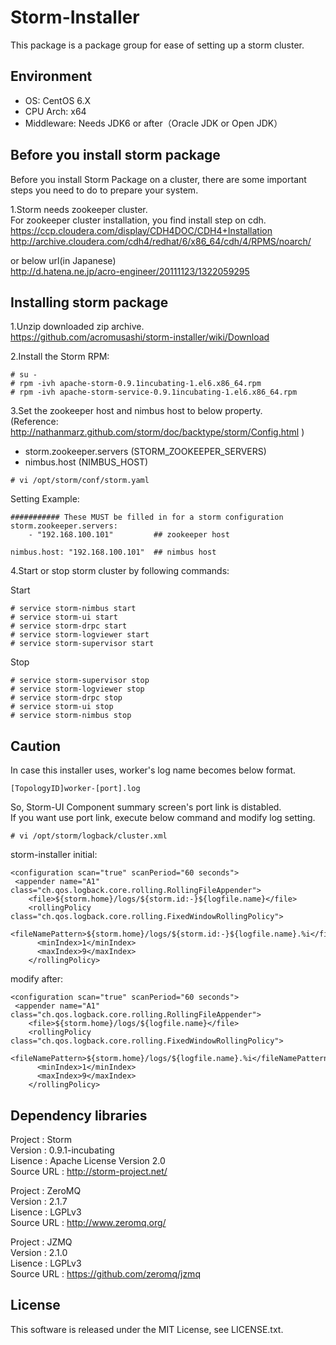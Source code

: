 # Storm-Installer

This package is a package group for ease of setting up a storm cluster.


## Environment

* OS: CentOS 6.X
* CPU Arch: x64
* Middleware: Needs JDK6 or after（Oracle JDK or Open JDK）


## Before you install storm package

Before you install Storm Package on a cluster,
there are some important steps you need to do to prepare your system.

1.Storm needs zookeeper cluster.  
  For zookeeper cluster installation, you find install step on cdh.  
  https://ccp.cloudera.com/display/CDH4DOC/CDH4+Installation  
  http://archive.cloudera.com/cdh4/redhat/6/x86_64/cdh/4/RPMS/noarch/  

  or below url(in Japanese)  
  http://d.hatena.ne.jp/acro-engineer/20111123/1322059295  


## Installing storm package

1.Unzip downloaded zip archive.  
  https://github.com/acromusashi/storm-installer/wiki/Download  

2.Install the Storm RPM:
```
# su -
# rpm -ivh apache-storm-0.9.1incubating-1.el6.x86_64.rpm  
# rpm -ivh apache-storm-service-0.9.1incubating-1.el6.x86_64.rpm  
```

3.Set the zookeeper host and nimbus host to below property.  
  (Reference: http://nathanmarz.github.com/storm/doc/backtype/storm/Config.html )  
* storm.zookeeper.servers (STORM_ZOOKEEPER_SERVERS)  
* nimbus.host             (NIMBUS_HOST)  

```
# vi /opt/storm/conf/storm.yaml
```

Setting Example:
```
########### These MUST be filled in for a storm configuration
storm.zookeeper.servers:
    - "192.168.100.101"         ## zookeeper host

nimbus.host: "192.168.100.101"  ## nimbus host
```

4.Start or stop storm cluster by following commands:

Start
```
# service storm-nimbus start  
# service storm-ui start  
# service storm-drpc start  
# service storm-logviewer start  
# service storm-supervisor start  
```

Stop
```
# service storm-supervisor stop  
# service storm-logviewer stop  
# service storm-drpc stop  
# service storm-ui stop  
# service storm-nimbus stop  
```


## Caution
In case this installer uses, worker's log name becomes below format.  
```
[TopologyID]worker-[port].log
```

So, Storm-UI Component summary screen's port link is distabled.   
If you want use port link, execute below command and modify log setting.
```
# vi /opt/storm/logback/cluster.xml
```

storm-installer initial:
```
<configuration scan="true" scanPeriod="60 seconds">
 <appender name="A1" class="ch.qos.logback.core.rolling.RollingFileAppender">
    <file>${storm.home}/logs/${storm.id:-}${logfile.name}</file>
    <rollingPolicy class="ch.qos.logback.core.rolling.FixedWindowRollingPolicy">
      <fileNamePattern>${storm.home}/logs/${storm.id:-}${logfile.name}.%i</fileNamePattern>
      <minIndex>1</minIndex>
      <maxIndex>9</maxIndex>
    </rollingPolicy>
```

modify after:
```
<configuration scan="true" scanPeriod="60 seconds">
 <appender name="A1" class="ch.qos.logback.core.rolling.RollingFileAppender">
    <file>${storm.home}/logs/${logfile.name}</file>
    <rollingPolicy class="ch.qos.logback.core.rolling.FixedWindowRollingPolicy">
      <fileNamePattern>${storm.home}/logs/${logfile.name}.%i</fileNamePattern>
      <minIndex>1</minIndex>
      <maxIndex>9</maxIndex>
    </rollingPolicy>
```


## Dependency libraries

Project    : Storm  
Version    : 0.9.1-incubating  
Lisence    : Apache License Version 2.0  
Source URL : http://storm-project.net/  

Project    : ZeroMQ  
Version    : 2.1.7  
Lisence    : LGPLv3  
Source URL : http://www.zeromq.org/  

Project    : JZMQ  
Version    : 2.1.0  
Lisence    : LGPLv3  
Source URL : https://github.com/zeromq/jzmq  


## License
This software is released under the MIT License, see LICENSE.txt.

